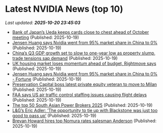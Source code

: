 # Latest NVIDIA News (top 10)
_Last updated: **2025-10-20 23:45:03**_

- [Bank of Japan’s Ueda keeps cards close to chest ahead of October meeting](https://biztoc.com/x/7914a98dc13d5b6d) (Published: 2025-10-19)
- [Jensen Huang says Nvidia went from 95% market share in China to 0%](https://biztoc.com/x/c1f061f0ae5375b1) (Published: 2025-10-19)
- [China’s Q3 GDP growth set to slow to one-year low as property slump, trade tensions sap demand](https://biztoc.com/x/f46fb4a117e0db91) (Published: 2025-10-19)
- [UK housing market loses momentum ahead of budget, Rightmove says](https://biztoc.com/x/1eb5d41e8fdea753) (Published: 2025-10-19)
- [Jensen Huang says Nvidia went from 95% market share in China to 0% - Fortune](https://slashdot.org/firehose.pl?op=view&amp;id=179832134) (Published: 2025-10-19)
- [Preservation Capital boss latest private equity veteran to move to Milan](https://biztoc.com/x/d8b970a972b67847) (Published: 2025-10-19)
- [FAA says US air traffic control staffing issues causing flight delays](https://biztoc.com/x/d560e813cd6ee10e) (Published: 2025-10-19)
- [The top 50 South Asian Power Brokers 2025](https://biztoc.com/x/360a3f99ff2dd219) (Published: 2025-10-19)
- [L&G’s Eric Adler: ‘The opportunity to tie up with Blackstone was just too good to pass up’](https://biztoc.com/x/be3d2ac947a0adc9) (Published: 2025-10-19)
- [Brevan Howard hires top Nomura rates salesman Anderson](https://biztoc.com/x/bc2cc736b0dec52f) (Published: 2025-10-19)
